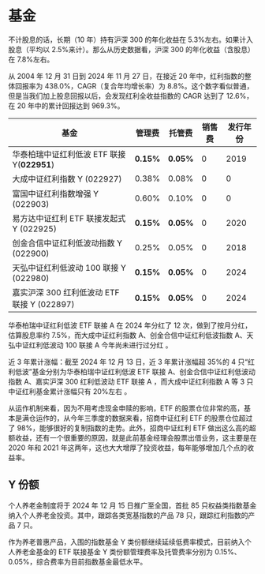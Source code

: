 # 基金

不计股息的话，长期（10 年）持有沪深 300 的年化收益在 5.3%左右。如果计入股息（平均以 2.5%来计）。那么从历史数据看，沪深 300 的年化收益（含股息）在 7.8%左右。

从 2004 年 12 月 31 日到 2024 年 11 月 27 日，在接近 20 年中，红利指数的整体回报率为 438.0%，CAGR（复合年均增长率）为 8.8%。这个数字看似普通，但是当我们加上股息回报以后，会发现红利全收益指数的 CAGR 达到了 12.6%，在 20 年中的累计回报达到 969.3%。

| 基金                                        | 管理费    | 托管费    | 销售费 | 发行年份 |
| ------------------------------------------- | --------- | --------- | ------ | -------- |
| 华泰柏瑞中证红利低波 ETF 联接 Y(**022951**) | **0.15%** | **0.05%** | 0      | 2019     |
| 大成中证红利指数 Y (022927)                 | 0.38%     | 0.08%     | 0      | 0        |
| 富国中证红利指数增强 Y (022903)             | 0.60%     | 0.10%     | 0      | 0        |
| 易方达中证红利 ETF 联接发起式 Y (022925)    | **0.15%** | **0.05%** | 0      | 2020     |
| 创金合信中证红利低波动指数 Y (022900)       | 0.25%     | 0.05%     | 0      | 2018     |
| 天弘中证红利低波动 100 联接 Y (022980)      | **0.15%** | **0.05%** | 0      | 2024     |
| 嘉实沪深 300 红利低波动 ETF 联接 Y (022897) | **0.15%** | **0.05%** | 0      | 2024     |

华泰柏瑞中证红利低波 ETF 联接 A 在 2024 年分红了 12 次，做到了按月分红，估算股息率约 7.5%，而大成中证红利指数 A、创金合信中证红利低波指数 A、天弘中证红利低波动 100 联接 A 今年尚未进行过分红 。

近 3 年累计涨幅：截至 2024 年 12 月 13 日，近 3 年累计涨幅超 35%的 4 只“红利低波”基金分别为华泰柏瑞中证红利低波 ETF 联接 A、创金合信中证红利低波动指数 A、嘉实沪深 300 红利低波动 ETF 联接 A ，而大成中证红利指数 A 等 3 只中证红利基金累计涨幅只有 20%左右 。

从运作机制来看，因为不用考虑现金申赎的影响，ETF 的股票仓位非常的高，基本是满仓运作的，从今年三季度的数据来看，招商中证红利 ETF 的股票仓位超过了 98%，能够很好的复制指数的走势。此外，招商中证红利 ETF 做出这么高的超额收益，还有一个很重要的原因，就是此前基金经理会股票出借业务，这主要是在 2020 年和 2021 年这两年，这也大大增厚了投资收益，每年能够增加几个点的收益率。

## Y 份额

个人养老金制度将于 2024 年 12 月 15 日推广至全国，首批 85 只权益类指数基金纳入个人养老金投资。其中，跟踪各类宽基指数的产品 78 只，跟踪红利指数的产品 7 只。

作为养老普惠产品，入围的指数基金 Y 类份额继续延续低费率模式，目前纳入个人养老金基金的 ETF 联接基金 Y 类份额管理费率及托管费率分别为 0.15%、0.05%，综合费率为目前指数基金最低水平。

<img alt="" src="/img/07DD5763-B7F2-45FB-84DB-E5B9C120101B.png" />

<img alt="" src="/img/89C88597-97CE-4B41-9087-57782533A948.png" />
